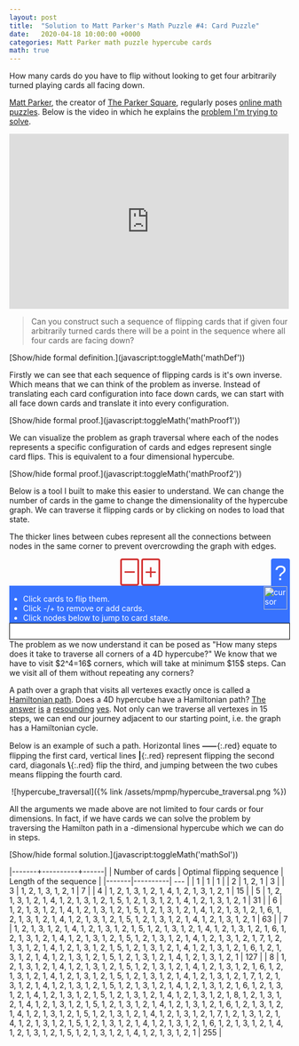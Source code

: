 ```yaml
---
layout: post
title:  "Solution to Matt Parker's Math Puzzle #4: Card Puzzle"
date:   2020-04-18 10:00:00 +0000
categories: Matt Parker math puzzle hypercube cards
math: true
---
```


How many cards do you have to flip without looking to get four arbitrarily turned playing cards all facing down.

[Matt Parker](https://twitter.com/standupmaths), the creator of [The Parker Square](http://theparkersquare.com/), regularly poses [online math puzzles](https://www.think-maths.co.uk/maths-puzzles). Below is the video in which he explains the [problem I'm trying to solve](https://www.think-maths.co.uk/card-puzzle).

<center>
<iframe style="max-width: 100%;" width="560" height="315" src="https://www.youtube.com/embed/oCMVUROty0g" frameborder="0" allow="accelerometer; autoplay; encrypted-media; gyroscope; picture-in-picture" allowfullscreen></iframe>
</center>

> Can you construct such a sequence of flipping cards that if given four arbitrarily turned cards there will be a point in the sequence where all four cards are facing down?

<div class="math" id="mathDef">
	Each card can be either face up or face down. Lets denote the possible states with $S$ and define
	$$S = \Big\{🂠, 🂱\Big\},\ \text{where}\\
	\neg🂠 = 🂱 \ \\\text{and}\\ \neg 🂱 = 🂠.$$


	Then all possible four card configurations are $S^4$, e.g.
	$$\Big(🂠, 🂠, 🂠, 🂠\Big), \Big(🂠, 🂱, 🂱, 🂠\Big), \Big(🂱, 🂠, 🂱, 🂱\Big) \in S^4$$

	For $i \in \{1, 2, 3, 4\}$ lets define a single card flip $F_i \colon S^4 \rightarrow S^4$ with
	$$ F_i\colon \mathbf{C} = (C_1, C_2, C_3, C_4) \mapsto (C_1', C_2', C_3', C_4')\\
	C_j' = \begin{cases}\neg C_j & i = j \\ C_j & i\neq j \end{cases},\ \forall j \in \{1, 2, 3, 4\}\ .$$

	The goal is to find the smallest $n$ for which there exists a sequence of flips $\mathbf{H} = (H_1, H_2, ..., H_n) \in \{F_1, F_2, F_3, F_4\}^n$ such that
	$$ \forall \mathbf{C} \in S^4, \ \exists m \leq n \colon H_m \circ H_{m-1} \circ ... \circ H_2 \circ H_1 (\mathbf{C}) = \Big(🂠, 🂠, 🂠, 🂠\Big)\ .$$
</div>
[Show/hide formal definition.](javascript:toggleMath('mathDef'))

Firstly we can see that each sequence of flipping cards is it's own inverse. Which means that we can think of the problem as inverse. Instead of translating each card configuration into face down cards, we can start with all face down cards and translate it into every configuration.

<div class="math" id="mathProof1">
	For any $n$ and $\mathbf{H} = (H_1, H_2, ..., H_n) \in \{F_1, F_2, F_3, F_4\}^n$
	$$ \underline{\forall \mathbf{C} \in S^4, \ \exists m \leq n \colon H_m \circ H_{m-1} \circ ... \circ H_2 \circ H_1 (\mathbf{C}) = \Big(🂠, 🂠, 🂠, 🂠\Big)} \\
	\underline{\iff}\\
	\underline{\forall \mathbf{C} \in S^4, \ \exists m \leq n \colon H_m \circ H_{m-1} \circ ... \circ H_2 \circ H_1 \Big(🂠, 🂠, 🂠, 🂠\Big) = \mathbf{C}}$$

	For any sequence of flips a card will be in the starting position if we flip it an even number of times. Regardless of the order in which we flip other cards the only thing that matters is the count (mod 2) of each flip. <br><br>

	That automatically means that any sequence applied twice will be an identity and will not change any of the cards, i.e. every sequence is it's own inverse.<br><br>


	$\underline{\implies}$
	<br>

	for any $\mathbf{C} \in S^4$ we have $H^{(m)}=\colon H_m \circ H_{m-1} \circ ... \circ H_2 \circ H_1$

	$$ H^{(m)}(\mathbf{C}) = \Big(🂠, 🂠, 🂠, 🂠\Big) $$

	apply $H^{(m)}$ on both sides

	$$ \not H^{(m)}(\not H^{(m)}(\mathbf{C})) =  H^{(m)}\Big(🂠, 🂠, 🂠, 🂠\Big) \\
	\mathbf{C} =  H^{(m)}\Big(🂠, 🂠, 🂠, 🂠\Big)
	$$
	<br>
	<br>

	$\underline{\impliedby}$
	<br>

	for any $\mathbf{C} \in S^4$ we have $H^{(m)}=\colon H_m \circ H_{m-1} \circ ... \circ H_2 \circ H_1$

	$$ H^{(m)}\Big(🂠, 🂠, 🂠, 🂠\Big) =  \mathbf{C} $$

	apply $H^{(m)}$ on both sides

	$$ \not H^{(m)}\left(\not H^{(m)}\Big(🂠, 🂠, 🂠, 🂠\Big)\right) =  H^{(m)}(\mathbf{C}) \\
	\Big(🂠, 🂠, 🂠, 🂠\Big) = H^{(m)}(\mathbf{C})
	$$
	<span class="qed">□</span>

</div>
[Show/hide formal proof.](javascript:toggleMath('mathProof1'))

We can visualize the problem as graph traversal where each of the nodes represents a specific configuration of cards and edges represent single card flips. This is equivalent to a four dimensional hypercube.

<div class="math" id="mathProof2">
	Let's define graph $G = (V, E)$ such that vertexes are all possible card combinations
	$$ V = S^4 $$
	and edges connect all card states that can be reached with a single card flip
	$$ \forall \mathbf{C}, \mathbf{C'} \in V \colon (\mathbf{C}, \mathbf{C'}) \in E \iff \exists i\ F_i(\mathbf{C}) = \mathbf{C'} \ .$$

	A 4D Hypercube graph $Q_4$ is constructed in the exact same manner. Only difference is swapping 🂠 for 0 and 🂱 for 1. Only points that differ in one coordinate are connected, same as $G$. Therefore the two graphs are isomorphic.
	$$G \cong Q_4$$
	<span class="qed">□</span>
</div>
[Show/hide formal proof.](javascript:toggleMath('mathProof2'))

Below is a tool I built to make this easier to understand. We can change the number of cards in the game to change the dimensionality of the hypercube graph. We can traverse it flipping cards or by clicking on nodes to load that state.

The thicker lines between cubes represent all the connections between nodes in the same corner to prevent overcrowding the graph with edges.
<div id="controlsWrapper">
	<div id="controls">
		<button onclick="removeCard()">−</button>
		<span id="cards"> </span>
		<button onclick="addCard()">+</button>
	</div>
	<button id="helpTxtToggle" onclick="toggleHelp('helpTxt')">?</button>
</div>
<div id="helpTxt">
	<ul>
		<li>Click cards to flip them.</li>
		<li>Click -/+ to remove or add cards.</li>
		<li>Click nodes below to jump to card state.</li>
	</ul>
	<img src="{% link /assets/mpmp/cursor.svg %}" alt="cursor"/>
</div>
<div id="cubes">
</div>
The problem as we now understand it can be posed as "How many steps does it take to traverse all corners of a 4D hypercube?" We know that we have to visit $2^4=16$ corners, which will take at minimum $15$ steps. Can we visit all of them without repeating any corners?

A path over a graph that visits all vertexes exactly once is called a [Hamiltonian path][hamcy]. Does a 4D hypercube have a Hamiltonian path? [The][hyperham0] [answer][hyperham1] [is][hyperham2] [a][hyperham4] [resounding][hyperham5] [yes][hyperham3]. Not only can we traverse all vertexes in 15 steps, we can end our journey adjacent to our starting point, i.e. the graph has a Hamiltonian cycle.

[hyperham0]: https://hal.inria.fr/hal-01184431/document
[hyperham1]: https://mathworld.wolfram.com/HypercubeGraph.html
[hyperham2]: https://inst.eecs.berkeley.edu/~cs70/sp07/lec/lecture14.pdf
[hyperham3]: https://en.wikipedia.org/wiki/Hypercube_graph#Hamiltonicity
[hyperham4]: https://www.hindawi.com/journals/ijcom/2015/513073/
[hyperham5]: http://math.colorado.edu/~kstange/3170/hamiltonian-hypercube-pics.pdf
[hamcy]: https://en.wikipedia.org/wiki/Hamiltonian_path
Below is an example of such a path. Horizontal lines **⸺**{:.red} equate to flipping the first card, vertical lines **\|**{:.red} represent flipping the second card, diagonals **\\**{:.red} flip the third, and jumping between the two cubes means flipping the fourth card.

<div style="text-align: center" markdown="1">
![hypercube_traversal]({% link /assets/mpmp/hypercube_traversal.png %})
</div>

All the arguments we made above are not limited to four cards or four dimensions. In fact, if we have $N$ cards we can solve the problem by traversing the Hamilton path in a $N$-dimensional hypercube which we can do in $2^N-1$ steps.

<div class="math" id="mathSol" markdown="1">
We can construct an optimal solution recursively. Let's denote $S_N$ as an optimal sequence of flips for $N$ cards.

<u>End condition</u>  
For one card it's easy. We only have one card and therefore only one winning move.

$$ S_1 = (1) $$

<u>Recursive step</u>  
For any number of cards $N>1$ we can first traverse all possibilities for the first $N-1$ cards, flip the $N$-th card, and again repeat the sequence for the first $N-1$ cards.

$$ S_N = (S_{N-1}, N, S_{N-1}) $$

<u>Analysis</u>  
I want to look at the size of each solution to confirm that they are indeed the minimum size.

$$|S_1| = 1 \land
|S_N| = 2 |S_{N-1}| + 1
\iff |S_N| = 2^N-1
$$

<span class="qed">□</span>
</div>
[Show/hide formal solution.](javascript:toggleMath('mathSol'))

|-------+----------+------|
| Number of cards $N$ | Optimal flipping sequence $S_N$ | Length of the sequence $\|S_N\| = 2^N-1$ |
|-------|----------| --- |
| 1 | 1 | 1 |
| 2 | 1, 2, 1 | 3 |
| 3 | 1, 2, 1, 3, 1, 2, 1 | 7 |
| 4 | 1, 2, 1, 3, 1, 2, 1, 4, 1, 2, 1, 3, 1, 2, 1 | 15 |
| 5 | 1, 2, 1, 3, 1, 2, 1, 4, 1, 2, 1, 3, 1, 2, 1, 5, 1, 2, 1, 3, 1, 2, 1, 4, 1, 2, 1, 3, 1, 2, 1 | 31 |
| 6 | 1, 2, 1, 3, 1, 2, 1, 4, 1, 2, 1, 3, 1, 2, 1, 5, 1, 2, 1, 3, 1, 2, 1, 4, 1, 2, 1, 3, 1, 2, 1, 6, 1, 2, 1, 3, 1, 2, 1, 4, 1, 2, 1, 3, 1, 2, 1, 5, 1, 2, 1, 3, 1, 2, 1, 4, 1, 2, 1, 3, 1, 2, 1 | 63 |
| 7 | 1, 2, 1, 3, 1, 2, 1, 4, 1, 2, 1, 3, 1, 2, 1, 5, 1, 2, 1, 3, 1, 2, 1, 4, 1, 2, 1, 3, 1, 2, 1, 6, 1, 2, 1, 3, 1, 2, 1, 4, 1, 2, 1, 3, 1, 2, 1, 5, 1, 2, 1, 3, 1, 2, 1, 4, 1, 2, 1, 3, 1, 2, 1, 7, 1, 2, 1, 3, 1, 2, 1, 4, 1, 2, 1, 3, 1, 2, 1, 5, 1, 2, 1, 3, 1, 2, 1, 4, 1, 2, 1, 3, 1, 2, 1, 6, 1, 2, 1, 3, 1, 2, 1, 4, 1, 2, 1, 3, 1, 2, 1, 5, 1, 2, 1, 3, 1, 2, 1, 4, 1, 2, 1, 3, 1, 2, 1 | 127 |
| 8 | 1, 2, 1, 3, 1, 2, 1, 4, 1, 2, 1, 3, 1, 2, 1, 5, 1, 2, 1, 3, 1, 2, 1, 4, 1, 2, 1, 3, 1, 2, 1, 6, 1, 2, 1, 3, 1, 2, 1, 4, 1, 2, 1, 3, 1, 2, 1, 5, 1, 2, 1, 3, 1, 2, 1, 4, 1, 2, 1, 3, 1, 2, 1, 7, 1, 2, 1, 3, 1, 2, 1, 4, 1, 2, 1, 3, 1, 2, 1, 5, 1, 2, 1, 3, 1, 2, 1, 4, 1, 2, 1, 3, 1, 2, 1, 6, 1, 2, 1, 3, 1, 2, 1, 4, 1, 2, 1, 3, 1, 2, 1, 5, 1, 2, 1, 3, 1, 2, 1, 4, 1, 2, 1, 3, 1, 2, 1, 8, 1, 2, 1, 3, 1, 2, 1, 4, 1, 2, 1, 3, 1, 2, 1, 5, 1, 2, 1, 3, 1, 2, 1, 4, 1, 2, 1, 3, 1, 2, 1, 6, 1, 2, 1, 3, 1, 2, 1, 4, 1, 2, 1, 3, 1, 2, 1, 5, 1, 2, 1, 3, 1, 2, 1, 4, 1, 2, 1, 3, 1, 2, 1, 7, 1, 2, 1, 3, 1, 2, 1, 4, 1, 2, 1, 3, 1, 2, 1, 5, 1, 2, 1, 3, 1, 2, 1, 4, 1, 2, 1, 3, 1, 2, 1, 6, 1, 2, 1, 3, 1, 2, 1, 4, 1, 2, 1, 3, 1, 2, 1, 5, 1, 2, 1, 3, 1, 2, 1, 4, 1, 2, 1, 3, 1, 2, 1 | 255 |

<script>
function toggleMath(id){
	let div = document.getElementById(id);
	if (div.style.display === "block") {
		div.style.display = "none";
	} else {
		div.style.display = "block";
	}
}
function toggleHelp(id){
	let div = document.getElementById(id);
	if (div.style.display === "none") {
		div.style.display = "flex";
	} else {
		div.style.display = "none";
	}
}
function drawHypercube(ctx, dim, x, y) {
	let R = 10, D = 50;
	let scale = Math.pow(4, Math.ceil(dim/3)-1);
	D *= scale 
	let lineWidth = 2 * scale;
	if (dim < 0) {
		return [];
	} else if (dim == 0) {
		ctx.beginPath();
		ctx.arc(x+R, y+R, R, 0, 2*Math.PI, false);
		ctx.fill();
		return [["", {x: x+R, y: y+R}]];
	} else if (dim % 3 == 1) {
		let left = drawHypercube(ctx, dim-1, x, y);
		let maxx = x, maxy = y;
		for (let i in left) {
			left[i][0] += "0";
			maxx = Math.max(maxx, left[i][1].x);
			maxy = Math.max(maxy, left[i][1].y);
		}
		let right = drawHypercube(ctx, dim-1, maxx+D, y);
		for (let i in right) right[i][0] += "1";
		ctx.lineWidth = lineWidth;
		ctx.beginPath();
		ctx.moveTo(maxx, (maxy+y+R)/2);
		ctx.lineTo(maxx+D+R, (maxy+y+R)/2);
		ctx.stroke();
		return left.concat(right);
	} else if (dim % 3 == 2) {
		let top = drawHypercube(ctx, dim-1, x, y);
		let maxx = x, maxy = y;
		for (let i in top) {
			top[i][0] += "0";
			maxx = Math.max(maxx, top[i][1].x);
			maxy = Math.max(maxy, top[i][1].y);
		}
		let bottom = drawHypercube(ctx, dim-1, x, maxy+D);
		for (let i in bottom) bottom[i][0] += "1";
		let x1 = x + (maxx-x-D+2*R)/4, x2 = maxx + x + R - x1;
		ctx.lineWidth = lineWidth;
		ctx.beginPath();
		ctx.moveTo(x1, maxy)
		ctx.lineTo(x1, maxy+D+R)
		ctx.moveTo(x2, maxy)
		ctx.lineTo(x2, maxy+D+R)
		ctx.stroke()
		return top.concat(bottom);
	} else {
		let front = drawHypercube(ctx, dim-1, x, y);
		let maxx = x, maxy = y;
		for (let i in front) {
			front[i][0] += "0";
			maxx = Math.max(maxx, front[i][1].x);
			maxy = Math.max(maxy, front[i][1].y);
		}
		let midx = (x+maxx-D)/2, midy = (y+maxy-D)/2;
		let shift = D/4;
		let back = drawHypercube(ctx, dim-1, midx+shift, midy+shift);
		for (let i in back) back[i][0] += "1";
		ctx.lineWidth = lineWidth;
		ctx.beginPath();
		for (let ix = 0; ix < 2; ix++){
			let tmpx = [midx, maxx][ix];
			for (let iy = 0; iy < 2; iy++) {
				let tmpy = [midy, maxy][iy];
				ctx.moveTo(tmpx, tmpy)
				ctx.lineTo(tmpx+shift+R, tmpy+shift+R)

			}
		}
		ctx.stroke()
		return front.concat(back);
	}
}
sizesX = {
	0: 15,
	1: 75,
	2: 75,
	3: 97.5,
	4: 390,
	5: 390,
	6: 532.5,
	7: 1860,
	8: 1860,
	9: 2587.5,
	10: 8370,
	11: 8370,
	12: 11752.5,
	13: 36300
};
sizesY = {};
function setClickablePoints(canvas, points) {
	let scale = canvas.width / canvas.clientWidth;
	canvas.addEventListener('click', (e) => {
		const pos = {
			x: (e.pageX - canvas.offsetLeft) * scale,
			y: (e.pageY - canvas.offsetTop) * scale,
		};
		points.forEach(point => {
			if ((pos.x - point[1].x)**2 + (pos.y - point[1].y)**2 <= 100) {
				for (let i in cards) {
					cards[i] = +point[0][i];
				}
				setCanvas();
				showCards();
			}
		});
	});
}
function setCanvas() {
	let dim = cards.length;
	let pad = 5;
	let canvasDiv = document.getElementById("cubes");
	canvasDiv.innerHTML = '<canvas width="{w}" height="{h}"></canvas>'.replace("{w}", sizesX[dim]+10+2*pad).replace("{h}", sizesY[dim]+10+2*pad);
	let canvas = canvasDiv.firstChild;
	let ctx = canvas.getContext("2d");
	let points = drawHypercube(ctx, dim, pad, pad);
	let maxx = 0, maxy = 0, cardsKey = cards.join('');
	for (let i in points) {
		maxx = Math.max(maxx, points[i][1].x);
		maxy = Math.max(maxy, points[i][1].y);
		if (points[i][0] == cardsKey) {
			ctx.beginPath();
			ctx.arc(points[i][1].x, points[i][1].y, 11, 0, 2*Math.PI, false);
			ctx.fillStyle = "#d32f2f";
			ctx.fill();
			ctx.fillStyle = "black";
		}
	}
	if (maxx != sizesX[dim] || maxy != sizesY[dim]) {
		sizesX[dim] = maxx;
		sizesY[dim] = maxy;
		setCanvas(dim);
		console.log(dim, maxx);
		console.log(sizesX);
		console.log(sizesY);
	}
	setClickablePoints(canvas, points);
	return points;
}
function addCard() {
	cards.push(0);
	setCanvas();
	showCards();
}
function removeCard() {
	cards.pop();
	setCanvas();
	showCards();
}
function flipCard(event, idx) {
	cards[idx] = 1-cards[idx];
	setCanvas();
	showCards();
}
function showCards() {
	let span = document.getElementById("cards");
	span.innerHTML = "";
	for (let i in cards) {
		span.innerHTML += '<span class="card" onmousedown="event.preventDefault()" onclick="flipCard(event, {i})">{c}</span>'.replace("{c}", ["🂠", "🂱"][cards[i]]).replace("{i}", i);
	}
}
let cards = [0];
setCanvas();
showCards();
</script>
<style>
	#cubes {
		display: flex;
		width: 100%;
		justify-content: center;
	}
	#cubes {
		background: white;
		border: 1px solid black;
		padding-top: 1em;
		padding-bottom: 1em;
	}
	#cubes canvas {
		max-width: 100%;
		width: auto;
		height: auto;
	}
	#controlsWrapper {
		display: flex;
		position: relative;
		margin-top: 1em;
	}
	#controls {
		text-align: center;
		flex: 1;
	}
	#controlsWrapper button {
		cursor: pointer;
		border: 3px #d32f2f solid;
		background: none;
		display: inline-block;
		color: #d32f2f;
	    font-size: 2.7em;
	    width: 0.9em;
	    padding: 0;
	    border-radius: 4px;
	    text-align: center;
	    vertical-align: middle;
	}
	#cards {
	    vertical-align: middle;
		font-size: 3em;
	}
	#cards .card {
		cursor: pointer;
	}
	.math {
		display: none;
		background-color: rgba(255, 255, 255, 0.5);
		border: 1px solid black;
		padding: 1em;
	}
	.qed {
		float: right;
		margin-top: -1em;
		font-size: 2em;
	}
	.red {
		color: #d32f2f;
	}
	#controlsWrapper button#helpTxtToggle {
		border-bottom-left-radius: 0;
		border-bottom-right-radius: 0;
		background-color: #3772FF;
		color: white;
		border-color: #3772FF;
		border-bottom-style: none;
		margin-right: -2px;
	}
	#helpTxt {
		color: white;
		background-color: #3772FF;
		border: 1px solid #3772FF;
		width: 100%;
		display: flex;
	}
	#helpTxt ul {
		margin-bottom: 0;
		flex: 1;
	}
	#helpTxt img {
		width: 3em;
		margin-right: 0.3em;
	}
</style>